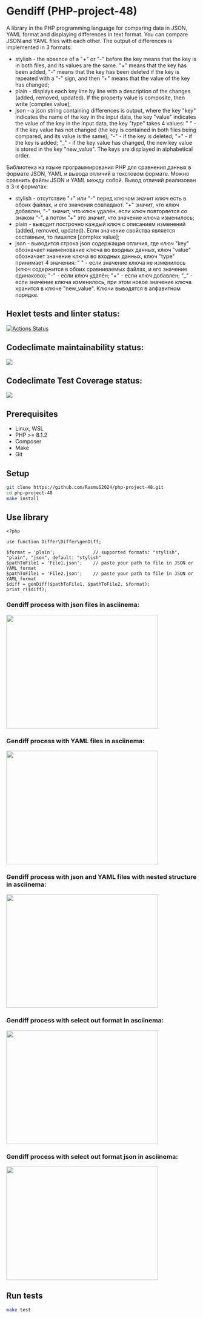 # Gendiff (PHP-project-48)
A library in the PHP programming language for comparing data in JSON, YAML format and displaying differences in text format. You can compare JSON and YAML files with each other.
The output of differences is implemented in 3 formats: 
 * stylish - the absence of a "+" or "-" before the key means that the key is in both files, and its values are the same. "+" means that the key has been added, "-" means that the key has been deleted if the key is repeated with a "-" sign, and then "+" means that the value of the key has changed; 
 * plain - displays each key line by line with a description of the changes (added, removed, updated). If the property value is composite, then write [complex value];
 * json - a json string containing differences is output, where the key "key" indicates the name of the key in the input data, the key "value" indicates the value of the key in the input data, the key "type" takes 4 values:
	" " - if the key value has not changed (the key is contained in both files being compared, and its value is the same);
	"-" - if the key is deleted;
 	"+" - if the key is added;
 	"\_" - if the key value has changed, the new key value is stored in the key "new_value".
The keys are displayed in alphabetical order.

Библиотека на языке программирования PHP для сравнения данных в формате JSON, YAML и вывода отличий в текстовом формате. Можно сравнить файлы JSON и YAML между собой.
Вывод отличий реализован в 3-х форматах: 
 * stylish - отсутствие "+" или "-" перед ключом значит ключ есть в обоих файлах, и его значения совпадают. "+" значит, что ключ добавлен, "-" значит, что ключ удалён, если ключ повторяется со знаком "-", а потом "+" это значит, что значение ключа изменилось; 
 * plain - выводит построчно каждый ключ с описанием изменений (added, removed, updated). Если значение свойства является составным, то пишется [complex value];
 * json - выводится строка json содержащая отличия, где ключ "key" обозначает наименование ключа во входных данных, ключ "value" обозначает значение ключа во входных данных, ключ "type" принимает 4 значения: 
 	" " - если значение ключа не изменилось (ключ содержится в обоих сравниваемых файлах, и его значение одинаково);
 	"-" - если ключ удалён;
 	"+" - если ключ добавлен;
 	"\_" - если значение ключа изменилось, при этом новое значение ключа хранится в ключе "new_value".
Ключи выводятся в алфавитном порядке.

## Hexlet tests and linter status:
[![Actions Status](https://github.com/RasmuS2024/php-project-48/actions/workflows/hexlet-check.yml/badge.svg)](https://github.com/RasmuS2024/php-project-48/actions)
## Codeclimate maintainability status:
<a href="https://codeclimate.com/github/RasmuS2024/php-project-48/maintainability"><img src="https://api.codeclimate.com/v1/badges/dd978260caa754e3367b/maintainability" /></a>
## Codeclimate Test Coverage status:
<a href="https://codeclimate.com/github/RasmuS2024/php-project-48/test_coverage"><img src="https://api.codeclimate.com/v1/badges/dd978260caa754e3367b/test_coverage" /></a>

## Prerequisites
* Linux, WSL
* PHP >= 8.1.2
* Composer
* Make
* Git

## Setup
```bash
git clone https://github.com/RasmuS2024/php-project-48.git
cd php-project-48
make install
```

## Use library
```
<?php

use function Differ\Differ\genDiff;

$format = 'plain';				// supported formats: "stylish", "plain", "json", default: "stylish"
$pathToFile1 = 'File1.json';	// paste your path to file in JSON or YAML format
$pathToFile1 = 'File2.json';	// paste your path to file in JSON or YAML format
$diff = genDiff($pathToFile1, $pathToFile2, $format);
print_r($diff);
```

### Gendiff process with json files in asciinema:
<a href="https://asciinema.org/a/sajdPQG2NqP2Ky51Kyp4SDpBp" target="_blank"><img src="https://asciinema.org/a/sajdPQG2NqP2Ky51Kyp4SDpBp.svg" width="400" height="300" /></a>
### Gendiff process with YAML files in asciinema:
<a href="https://asciinema.org/a/rV1BXXmxURj3LKG9UDLQcDJvi" target="_blank"><img src="https://asciinema.org/a/rV1BXXmxURj3LKG9UDLQcDJvi.svg" width="400" height="300" /></a>

### Gendiff process with json and YAML files with nested structure in asciinema:
<a href="https://asciinema.org/a/nUzyU01TNMRxl5NX8fDdVE54V" target="_blank"><img src="https://asciinema.org/a/nUzyU01TNMRxl5NX8fDdVE54V.svg" width="400" height="300" /></a>

### Gendiff process with select out format in asciinema:
<a href="https://asciinema.org/a/82H9oUqEatG1FHpbsW9dhUKGH" target="_blank"><img src="https://asciinema.org/a/82H9oUqEatG1FHpbsW9dhUKGH.svg" width="400" height="300" /></a>

### Gendiff process with select out format json in asciinema:
<a href="https://asciinema.org/a/McHUa58ngK5ocggDtiF20BxJ0" target="_blank"><img src="https://asciinema.org/a/McHUa58ngK5ocggDtiF20BxJ0.svg" width="400" height="300" /></a>

## Run tests
```sh
make test
```